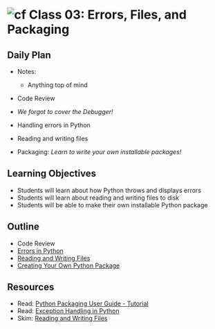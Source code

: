 # ![cf](http://i.imgur.com/7v5ASc8.png) Class 03: Errors, Files, and Packaging

## Daily Plan
- Notes:
    - Anything top of mind

- Code Review
- _We forgot to cover the Debugger!_
- Handling errors in Python
- Reading and writing files
- Packaging: _Learn to write your own installable packages!_

## Learning Objectives

- Students will learn about how Python throws and displays errors
- Students will learn about reading and writing files to disk
- Students will be able to make their own installable Python package

## Outline

- Code Review
- [Errors in Python]
- [Reading and Writing Files]
- [Creating Your Own Python Package]

<!-- links -->
[Errors in Python]: ./notes/errors.md
[Reading and Writing Files]: ./notes/file_io.md
[Creating Your Own Python Package]: ./notes/packaging.md

## Resources
- Read: [Python Packaging User Guide - Tutorial](https://packaging.python.org/tutorials/distributing-packages/)
- Read: [Exception Handling in Python](http://www.pythonforbeginners.com/error-handling/exception-handling-in-python/)
- Skim: [Reading and Writing Files](https://docs.python.org/3/tutorial/inputoutput.html#reading-and-writing-files)
